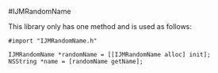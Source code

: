 #IJMRandomName

This library only has one method and is used as follows:

    #import "IJMRandomName.h"
    
    IJMRandomName *randomName = [[IJMRandomName alloc] init];
    NSString *name = [randomName getName];
